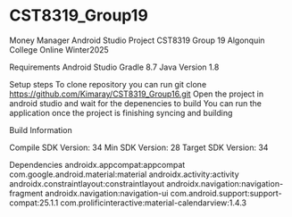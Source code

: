 # CST8319_Group19
Money Manager Android Studio Project CST8319 Group 19 Algonquin College Online Winter2025

Requirements
Android Studio
Gradle 8.7
Java Version 1.8

Setup steps
To clone repository you can run
git clone https://github.com/Kimaray/CST8319_Group16.git
Open the project in android studio and wait for the depenencies to build
You can run the application once the project is finishing syncing and building

Build Information

Compile SDK Version: 34
Min SDK Version: 28
Target SDK Version: 34

Dependencies
androidx.appcompat:appcompat
com.google.android.material:material
androidx.activity:activity
androidx.constraintlayout:constraintlayout
androidx.navigation:navigation-fragment
androidx.navigation:navigation-ui
com.android.support:support-compat:25.1.1
com.prolificinteractive:material-calendarview:1.4.3